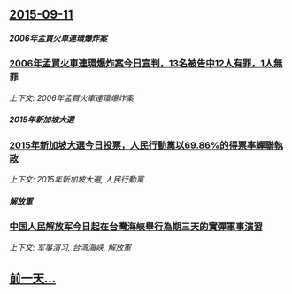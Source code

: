 ## [2015-09-11](/news/2015/09/11/index.md)

##### 2006年孟買火車連環爆炸案
### [2006年孟買火車連環爆炸案今日宣判，13名被告中12人有罪，1人無罪](/news/2015/09/11/2006年孟買火車連環爆炸案今日宣判-13名被告中12人有罪-1人無罪.md)
_上下文: 2006年孟買火車連環爆炸案_

##### 2015年新加坡大選
### [2015年新加坡大選今日投票，人民行動黨以69.86%的得票率蟬聯執政](/news/2015/09/11/2015年新加坡大選今日投票-人民行動黨以6986-的得票率蟬聯執政.md)
_上下文: 2015年新加坡大選, 人民行動黨_

##### 解放軍
### [中国人民解放军今日起在台灣海峽舉行為期三天的實彈軍事演習 ](/news/2015/09/11/中国人民解放军今日起在台灣海峽舉行為期三天的實彈軍事演習.md)
_上下文: 军事演习, 台湾海峡, 解放軍_

## [前一天...](/news/2015/09/8/index.md)

